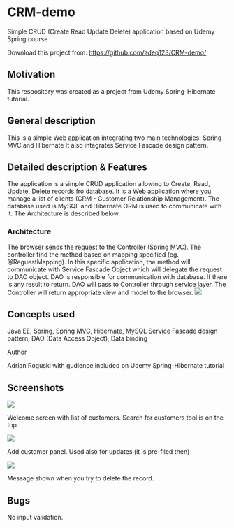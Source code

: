 # CRM-demo
Simple CRUD (Create Read Update Delete) application based on Udemy Spring course

Download this project from: https://github.com/adeq123/CRM-demo/

## Motivation
This respository was created as a project from Udemy Spring-Hibernate tutorial.

## General description
This is a simple Web application integrating two main technologies: Spring MVC and Hibernate It also integrates Service Fascade design pattern.  

## Detailed description & Features
The application is a simple CRUD application allowing to Create, Read, Update, Delete records fro database. It is a Web application where
you manage a list of clients (CRM - Customer Relationship Management). The database used is MySQL and Hibernate ORM is used to communicate with it.
The Architecture is described below.

### Architecture

The browser sends the request to the Controller (Spring MVC). The controller find the method based on mapping specified (eg. @ReguestMapping).
In this specific application, the method will communicate with Service Fascade Object which will delegate the request to DAO object. DAO is 
responsible for communication with database. If there is any result to return. DAO will pass to Controller through service layer. The Controller
will return appropriate view and model to the browser.
![](CRM-demo/web-customer-tracker/tree/master/img/appArchtecture1.png)

## Concepts used

Java EE, Spring, Spring MVC, Hibernate, MySQL
Service Fascade design pattern, DAO (Data Access Object), Data binding

Author

Adrian Roguski with gudience included on Udemy Spring-Hibernate tutorial

## Screenshots

![](CRM-demo/web-customer-tracker/img/customerList.png)

Welcome screen with list of customers. Search for customers tool is on the top.

![](CRM-demo/web-customer-tracker/img/addCustomer.png)

Add customer panel. Used also for updates (it is pre-filed then) 

![](CRM-demo/web-customer-tracker/img/deleteCustomer.png)

Message shown when you try to delete the record.

## Bugs
No input validation.
